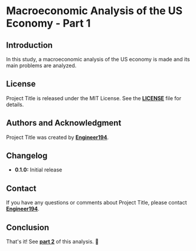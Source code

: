 # **Macroeconomic Analysis of the US Economy - Part 1**

## **Introduction**

In this study, a macroeconomic analysis of the US economy is made and its main problems are analyzed.
## **License**

Project Title is released under the MIT License.
See the **[LICENSE](https://www.blackbox.ai/share/LICENSE)** file for details.

## **Authors and Acknowledgment**

Project Title was created by **[Engineer194](https://github.com/Engineer194/Engineer194)**.

## **Changelog**

- **0.1.0:** Initial release

## **Contact**

If you have any questions or comments about Project Title, please contact **[Engineer194](engine@abv.bg)**.

## **Conclusion**

That's it! See **[part 2](https://github.com/Engineer194/Analysis-of-the-US-Economy---Part-2)** of this analysis. 👋
